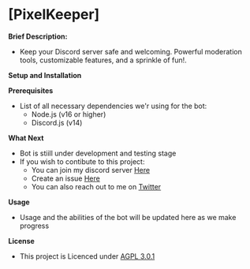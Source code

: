 # **[PixelKeeper]**

**Brief Description:**
* Keep your Discord server safe and welcoming. Powerful moderation tools, customizable features, and a sprinkle of fun!. 

**Setup and Installation**

**Prerequisites**
* List of all necessary dependencies we'r using for the bot:
    * Node.js (v16 or higher)
    * Discord.js (v14)

**What Next**
* Bot is stiill under development and testing stage
* If you wish to contibute to this project:
    * You can join my discord server [Here](<https://discord.gg/Tr3cNVe7PE>)
    * Create an issue [Here](<https://github.com/SolomonChidera/PixelKeeper/issues>)
    * You can also reach out to me on [Twitter](<https://twitter.com/solomonchidera_>)

**Usage**
* Usage and the abilities of the bot will be updated here as we make progress

**License**
* This project is Licenced under [AGPL 3.0.1](https://github.com/SolomonChidera/PixelKeeper?tab=AGPL-3.0-1-ov-file#readme)
